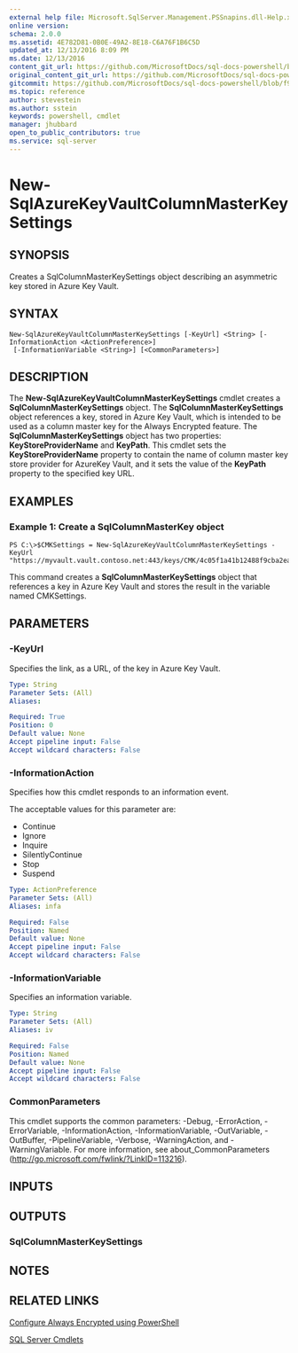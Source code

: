 ```yaml
---
external help file: Microsoft.SqlServer.Management.PSSnapins.dll-Help.xml
online version: 
schema: 2.0.0
ms.assetid: 4E782D81-0B0E-49A2-8E18-C6A76F1B6C5D
updated_at: 12/13/2016 8:09 PM
ms.date: 12/13/2016
content_git_url: https://github.com/MicrosoftDocs/sql-docs-powershell/blob/live/sqlserver-cmdlets/sqlserver-module/vlatest/New-SqlAzureKeyVaultColumnMasterKeySettings.md
original_content_git_url: https://github.com/MicrosoftDocs/sql-docs-powershell/blob/live/sqlserver-cmdlets/sqlserver-module/vlatest/New-SqlAzureKeyVaultColumnMasterKeySettings.md
gitcommit: https://github.com/MicrosoftDocs/sql-docs-powershell/blob/f97823fbeb2d71358573a8e4b5c2c322a3a5c138/sqlserver-cmdlets/sqlserver-module/vlatest/New-SqlAzureKeyVaultColumnMasterKeySettings.md
ms.topic: reference
author: stevestein
ms.author: sstein
keywords: powershell, cmdlet
manager: jhubbard
open_to_public_contributors: true
ms.service: sql-server
---
```


# New-SqlAzureKeyVaultColumnMasterKeySettings

## SYNOPSIS
Creates a SqlColumnMasterKeySettings object describing an asymmetric key stored in Azure Key Vault.

## SYNTAX

```
New-SqlAzureKeyVaultColumnMasterKeySettings [-KeyUrl] <String> [-InformationAction <ActionPreference>]
 [-InformationVariable <String>] [<CommonParameters>]
```

## DESCRIPTION
The **New-SqlAzureKeyVaultColumnMasterKeySettings** cmdlet creates a **SqlColumnMasterKeySettings** object.
The **SqlColumnMasterKeySettings** object references a key, stored in Azure Key Vault, which is intended to be used as a column master key for the Always Encrypted feature.
The **SqlColumnMasterKeySettings** object has two properties: **KeyStoreProviderName** and **KeyPath**.
This cmdlet sets the **KeyStoreProviderName** property to contain the name of column master key store provider for AzureKey Vault, and it sets the value of the **KeyPath** property to the specified key URL.

## EXAMPLES

### Example 1: Create a SqlColumnMasterKey object
```
PS C:\>$CMKSettings = New-SqlAzureKeyVaultColumnMasterKeySettings -KeyUrl "https://myvault.vault.contoso.net:443/keys/CMK/4c05f1a41b12488f9cba2ea964b6a700"
```

This command creates a **SqlColumnMasterKeySettings** object that references a key in Azure Key Vault and stores the result in the variable named CMKSettings.

## PARAMETERS

### -KeyUrl
Specifies the link, as a URL, of the key in Azure Key Vault.

```yaml
Type: String
Parameter Sets: (All)
Aliases: 

Required: True
Position: 0
Default value: None
Accept pipeline input: False
Accept wildcard characters: False
```

### -InformationAction
Specifies how this cmdlet responds to an information event.

The acceptable values for this parameter are:

- Continue
- Ignore
- Inquire
- SilentlyContinue
- Stop
- Suspend

```yaml
Type: ActionPreference
Parameter Sets: (All)
Aliases: infa

Required: False
Position: Named
Default value: None
Accept pipeline input: False
Accept wildcard characters: False
```

### -InformationVariable
Specifies an information variable.

```yaml
Type: String
Parameter Sets: (All)
Aliases: iv

Required: False
Position: Named
Default value: None
Accept pipeline input: False
Accept wildcard characters: False
```

### CommonParameters
This cmdlet supports the common parameters: -Debug, -ErrorAction, -ErrorVariable, -InformationAction, -InformationVariable, -OutVariable, -OutBuffer, -PipelineVariable, -Verbose, -WarningAction, and -WarningVariable. For more information, see about_CommonParameters (http://go.microsoft.com/fwlink/?LinkID=113216).

## INPUTS

## OUTPUTS

### SqlColumnMasterKeySettings

## NOTES

## RELATED LINKS

[Configure Always Encrypted using PowerShell](https://msdn.microsoft.com/library/mt755926.aspx)

[SQL Server Cmdlets](xref:sqlserver-module/vlatest/SqlServer.md)


